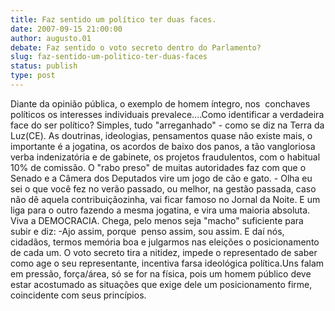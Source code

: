 ```yaml
---
title: Faz sentido um político ter duas faces.
date: 2007-09-15 21:00:00
author: augusto.01
debate: Faz sentido o voto secreto dentro do Parlamento?
slug: faz-sentido-um-politico-ter-duas-faces
status: publish 
type: post
---
```


Diante da opinião pública, o exemplo de homem íntegro, nos  conchaves políticos os interesses individuais prevalece....Como identificar a verdadeira face do ser político? Simples, tudo "arreganhado" - como se diz na Terra da Luz(CE). As doutrinas, ideologias, pensamentos quase não existe mais, o importante é a jogatina, os acordos de baixo dos panos, a tão vangloriosa verba indenizatória e de gabinete, os projetos fraudulentos, com o habitual 10% de comissão. O "rabo preso" de muitas autoridades faz com que o Senado e a Câmera dos Deputados vire um jogo de cão e gato. - Olha eu sei o que você fez no verão passado, ou melhor, na gestão passada, caso não dê aquela contribuiçãozinha, vai ficar famoso no Jornal da Noite. E um liga para o outro fazendo a mesma jogatina, e vira uma maioria absoluta. Viva a DEMOCRACIA. Chega, pelo menos seja "macho" suficiente para subir e diz: -Ajo assim, porque  penso assim, sou assim. E daí nós, cidadãos, termos memória boa e julgarmos nas eleições o posicionamento de cada um. O voto secreto tira a nitidez, impede o representado de saber como age o seu representante, incentiva farsa ideológica política.Uns falam em pressão, força/área, só se for na física, pois um homem público deve estar acostumado as situações que exige dele um posicionamento firme, coincidente com seus princípios.
